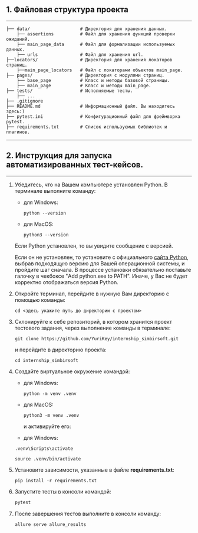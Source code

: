 ## 1\. Файловая структура проекта

---

```plaintext
├── data/                   # Директория для хранения данных.
    ├── assertions          # Файл для хранения функций проверки ожиданий.
    ├── main_page_data      # Файл для формализации используемых данных.
    ├── urls                # Файл для хранения url.
├──locators/                # Директория для хранения локаторов страниц.
    ├──main_page_locators   # Файл с локаторами объектов main_page.
├── pages/                  # Директория с модулями страниц.
    ├── base_page           # Класс и методы базовой страницы.
    ├── main_page           # Класс и методы main_page.
├── tests/                  # Исполняемые тесты.
    ├── ...
├── .gitignore  
├── README.md               # Информационный файл. Вы находитесь здесь:)
├── pytest.ini              # Конфигурационный файл для фреймворка pytest.
├── requirements.txt        # Список используемых библиотек и плагинов.

```

---


## 2. Инструкция для запуска автоматизированных тест-кейсов.

---

1.  Убедитесь, что на Вашем компьютере установлен Python. В терминале выполните команду:
    
    *   для Windows:
        
        ```plaintext
        python --version
        ```
        
    *   для MacOS:
        
        ```plaintext
        python3 --version
        ```

    Если Python установлен, то вы увидите сообщение с версией.
    
    Если он не установлен, то установите с официального [сайта Python](https://www.python.org/downloads/), выбрав подходящую версию для Вашей операционной системы, и пройдите шаг сначала. В процессе установки обязательно поставьте галочку в чекбоксе "Add python.exe to PATH". Иначе, у Вас не будет корректно отображаться версия Python.

    
2.  Откройте терминал, перейдите в нужную Вам директорию с помощью команды:
    
    ```plaintext
    cd <здесь укажите путь до директории с проектом>
    ```
    
3.  Склонируйте к себе репозиторий, в котором хранится проект тестового задания, через выполнение команды в терминале:
    
    ```plaintext
    git clone https://github.com/YuriKey/internship_simbirsoft.git
    ```
    
    и перейдите в директорию проекта:
    
    ```plaintext
    cd internship_simbirsoft
    ```
    
4.  Создайте виртуальное окружение командой:
    
    *   для Windows:
        
        ```plaintext
        python -m venv .venv
        ```
        
    *   для MacOS:
        
        ```plaintext
        python3 -m venv .venv
        ```
        
        и активируйте его:
        
    *   для Windows:
    
    ```plaintext
    .venv\Scripts\activate
    ```
    
    ```plaintext
    source .venv/bin/activate
    ```
    
5.  Установите зависимости, указанные в файле **requirements.txt**:
    
    ```plaintext
    pip install -r requirements.txt
    ```
    
6.  Запустите тесты в консоли командой:
    
    ```python
    pytest
    ```

7. После завершения тестов выполните в консоли команду:

    ```python
    allure serve allure_results
    ```